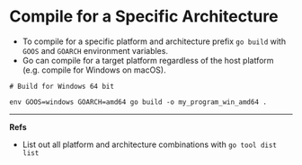 # Compile for a Specific Architecture

- To compile for a specific platform and architecture prefix `go build` with `GOOS` and `GOARCH` environment variables.
- Go can compile for a target platform regardless of the host platform (e.g. compile for Windows on macOS).

```shell
# Build for Windows 64 bit

env GOOS=windows GOARCH=amd64 go build -o my_program_win_amd64 .
```

-----------

**Refs**

- List out all platform and architecture combinations with `go tool dist list`
